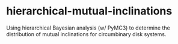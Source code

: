 # hierarchical-mutual-inclinations
Using hierarchical Bayesian analysis (w/ PyMC3) to determine the distribution of mutual inclinations for circumbinary disk systems.
